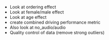 - Look at ordering effect
- Look at female/male effect
- Look at age effect
- create combined driving performance metric
- Also look at no_audio/audio
- Quality control of data (remove strong outliers)